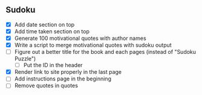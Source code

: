 ## Sudoku

-   [x] Add date section on top
-   [x] Add time taken section on top
-   [x] Generate 100 motivational quotes with author names
-   [x] Write a script to merge motivational quotes with sudoku output
-   [ ] Figure out a better title for the book and each pages (instead of "Sudoku Puzzle")
    -   [ ] Put the ID in the header
-   [x] Render link to site properly in the last page
-   [ ] Add instructions page in the beginning
-   [ ] Remove quotes in quotes
